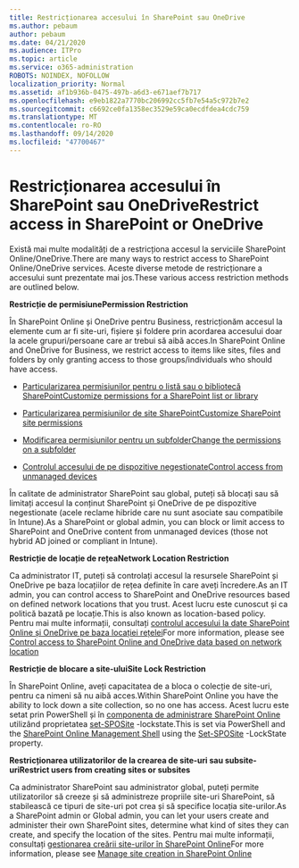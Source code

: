 ```yaml
---
title: Restricționarea accesului în SharePoint sau OneDrive
ms.author: pebaum
author: pebaum
ms.date: 04/21/2020
ms.audience: ITPro
ms.topic: article
ms.service: o365-administration
ROBOTS: NOINDEX, NOFOLLOW
localization_priority: Normal
ms.assetid: af1b936b-0475-497b-a6d3-e671aef7b717
ms.openlocfilehash: e9eb1822a7770bc206992cc5fb7e54a5c972b7e2
ms.sourcegitcommit: c6692ce0fa1358ec3529e59ca0ecdfdea4cdc759
ms.translationtype: MT
ms.contentlocale: ro-RO
ms.lasthandoff: 09/14/2020
ms.locfileid: "47700467"
---
```

# <a name="restrict-access-in-sharepoint-or-onedrive"></a><span data-ttu-id="e3901-102">Restricționarea accesului în SharePoint sau OneDrive</span><span class="sxs-lookup"><span data-stu-id="e3901-102">Restrict access in SharePoint or OneDrive</span></span>

<span data-ttu-id="e3901-103">Există mai multe modalități de a restricționa accesul la serviciile SharePoint Online/OneDrive.</span><span class="sxs-lookup"><span data-stu-id="e3901-103">There are many ways to restrict access to SharePoint Online/OneDrive services.</span></span> <span data-ttu-id="e3901-104">Aceste diverse metode de restricționare a accesului sunt prezentate mai jos.</span><span class="sxs-lookup"><span data-stu-id="e3901-104">These various access restriction methods are outlined below.</span></span> 

<span data-ttu-id="e3901-105">**Restricție de permisiune**</span><span class="sxs-lookup"><span data-stu-id="e3901-105">**Permission Restriction**</span></span>

<span data-ttu-id="e3901-106">În SharePoint Online și OneDrive pentru Business, restricționăm accesul la elemente cum ar fi site-uri, fișiere și foldere prin acordarea accesului doar la acele grupuri/persoane care ar trebui să aibă acces.</span><span class="sxs-lookup"><span data-stu-id="e3901-106">In SharePoint Online and OneDrive for Business, we restrict access to items like sites, files and folders by only granting access to those groups/individuals who should have access.</span></span>

- [<span data-ttu-id="e3901-107">Particularizarea permisiunilor pentru o listă sau o bibliotecă SharePoint</span><span class="sxs-lookup"><span data-stu-id="e3901-107">Customize permissions for a SharePoint list or library</span></span>](https://support.office.com/article/Customize-permissions-for-a-SharePoint-list-or-library-02d770f3-59eb-4910-a608-5f84cc297782)

- [<span data-ttu-id="e3901-108">Particularizarea permisiunilor de site SharePoint</span><span class="sxs-lookup"><span data-stu-id="e3901-108">Customize SharePoint site permissions</span></span>](https://docs.microsoft.com/sharepoint/customize-sharepoint-site-permissions)

- [<span data-ttu-id="e3901-109">Modificarea permisiunilor pentru un subfolder</span><span class="sxs-lookup"><span data-stu-id="e3901-109">Change the permissions on a subfolder</span></span>](https://support.office.com/article/Change-the-permissions-on-a-subfolder-5427BD7C-F20A-4F75-8CF2-5359DD45A1A6)

- [<span data-ttu-id="e3901-110">Controlul accesului de pe dispozitive negestionate</span><span class="sxs-lookup"><span data-stu-id="e3901-110">Control access from unmanaged devices</span></span>](https://docs.microsoft.com/sharepoint/control-access-from-unmanaged-devices)

<span data-ttu-id="e3901-111">În calitate de administrator SharePoint sau global, puteți să blocați sau să limitați accesul la conținut SharePoint și OneDrive de pe dispozitive negestionate (acele reclame hibride care nu sunt asociate sau compatibile în Intune).</span><span class="sxs-lookup"><span data-stu-id="e3901-111">As a SharePoint or global admin, you can block or limit access to SharePoint and OneDrive content from unmanaged devices (those not hybrid AD joined or compliant in Intune).</span></span>

<span data-ttu-id="e3901-112">**Restricție de locație de rețea**</span><span class="sxs-lookup"><span data-stu-id="e3901-112">**Network Location Restriction**</span></span>

<span data-ttu-id="e3901-113">Ca administrator IT, puteți să controlați accesul la resursele SharePoint și OneDrive pe baza locațiilor de rețea definite în care aveți încredere.</span><span class="sxs-lookup"><span data-stu-id="e3901-113">As an IT admin, you can control access to SharePoint and OneDrive resources based on defined network locations that you trust.</span></span> <span data-ttu-id="e3901-114">Acest lucru este cunoscut și ca politică bazată pe locație.</span><span class="sxs-lookup"><span data-stu-id="e3901-114">This is also known as location-based policy.</span></span> <span data-ttu-id="e3901-115">Pentru mai multe informații, consultați [controlul accesului la date SharePoint Online și OneDrive pe baza locației rețelei](https://docs.microsoft.com/sharepoint/control-access-based-on-network-location)</span><span class="sxs-lookup"><span data-stu-id="e3901-115">For more information, please see [Control access to SharePoint Online and OneDrive data based on network location](https://docs.microsoft.com/sharepoint/control-access-based-on-network-location)</span></span>

<span data-ttu-id="e3901-116">**Restricție de blocare a site-ului**</span><span class="sxs-lookup"><span data-stu-id="e3901-116">**Site Lock Restriction**</span></span> 

<span data-ttu-id="e3901-117">În SharePoint Online, aveți capacitatea de a bloca o colecție de site-uri, pentru ca nimeni să nu aibă acces.</span><span class="sxs-lookup"><span data-stu-id="e3901-117">Within SharePoint Online you have the ability to lock down a site collection, so no one has access.</span></span> <span data-ttu-id="e3901-118">Acest lucru este setat prin PowerShell și în [componenta de administrare SharePoint Online](https://docs.microsoft.com/powershell/sharepoint/sharepoint-online/connect-sharepoint-online?view=sharepoint-ps) utilizând proprietatea [set-SPOSite](https://docs.microsoft.com/powershell/module/sharepoint-online/set-sposite?view=sharepoint-ps) -lockstate.</span><span class="sxs-lookup"><span data-stu-id="e3901-118">This is set via PowerShell and the [SharePoint Online Management Shell](https://docs.microsoft.com/powershell/sharepoint/sharepoint-online/connect-sharepoint-online?view=sharepoint-ps) using the [Set-SPOSite](https://docs.microsoft.com/powershell/module/sharepoint-online/set-sposite?view=sharepoint-ps) -LockState property.</span></span>

<span data-ttu-id="e3901-119">**Restricționarea utilizatorilor de la crearea de site-uri sau subsite-uri**</span><span class="sxs-lookup"><span data-stu-id="e3901-119">**Restrict users from creating sites or subsites**</span></span>

<span data-ttu-id="e3901-120">Ca administrator SharePoint sau administrator global, puteți permite utilizatorilor să creeze și să administreze propriile site-uri SharePoint, să stabilească ce tipuri de site-uri pot crea și să specifice locația site-urilor.</span><span class="sxs-lookup"><span data-stu-id="e3901-120">As a SharePoint admin or Global admin, you can let your users create and administer their own SharePoint sites, determine what kind of sites they can create, and specify the location of the sites.</span></span> <span data-ttu-id="e3901-121">Pentru mai multe informații, consultați [gestionarea creării site-urilor în SharePoint Online](https://docs.microsoft.com/sharepoint/manage-site-creation)</span><span class="sxs-lookup"><span data-stu-id="e3901-121">For more information, please see [Manage site creation in SharePoint Online](https://docs.microsoft.com/sharepoint/manage-site-creation)</span></span>


